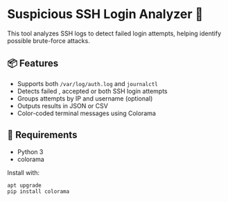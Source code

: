 # Suspicious SSH Login Analyzer 🚨

This tool analyzes SSH logs to detect failed login attempts, helping identify possible brute-force attacks.

## 📦 Features

- Supports both `/var/log/auth.log` and `journalctl`
- Detects failed , accepted or both SSH login attempts
- Groups attempts by IP and username (optional)
- Outputs results in JSON or CSV
- Color-coded terminal messages using Colorama

## 🧪 Requirements

- Python 3
- colorama

Install with:

```bash
apt upgrade
pip install colorama

